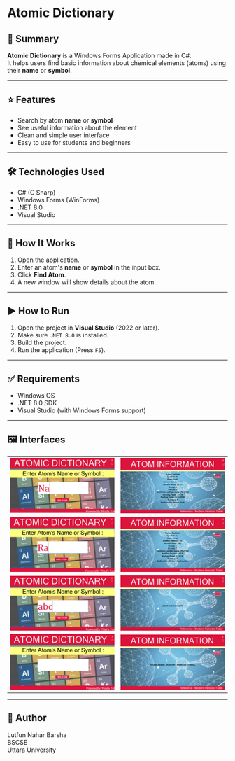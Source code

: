 # Atomic Dictionary

## 📝 Summary
**Atomic Dictionary** is a Windows Forms Application made in C#.  
It helps users find basic information about chemical elements (atoms) using their **name** or **symbol**.

---

## ⭐ Features

- Search by atom **name** or **symbol**  
- See useful information about the element  
- Clean and simple user interface  
- Easy to use for students and beginners

---

## 🛠️ Technologies Used

- C# (C Sharp)
- Windows Forms (WinForms)
- .NET 8.0
- Visual Studio

---

## 🔰 How It Works

1. Open the application.
2. Enter an atom's **name** or **symbol** in the input box.
3. Click **Find Atom**.
4. A new window will show details about the atom.

---

## ▶️ How to Run

1. Open the project in **Visual Studio** (2022 or later).
2. Make sure `.NET 8.0` is installed.
3. Build the project.
4. Run the application (Press `F5`).

---

## ✅ Requirements

- Windows OS
- .NET 8.0 SDK
- Visual Studio (with Windows Forms support)

---

## 🖼️ Interfaces

<table>
  <tr>
    <td><img src="valid.png" alt="Home UI" width="300"/></td>
    <td><img src="v result.png" alt="Search Result" width="300"/></td>
  </tr>
  <tr>
    <td><img src="radio.png" alt="Invalid Entry" width="300"/></td>
    <td><img src="radio result.png" alt="About Window" width="300"/></td>
  </tr>
  <tr>
    <td><img src="invalid.png" alt="Invalid Entry" width="300"/></td>
    <td><img src="i result.png" alt="About Window" width="300"/></td>
  </tr>
  <tr>
    <td><img src="empty.png" alt="Invalid Entry" width="300"/></td>
    <td><img src="e result.png" alt="About Window" width="300"/></td>
  </tr>
</table>

---

## 👤 Author

Lutfun Nahar Barsha  
BSCSE    
Uttara University
